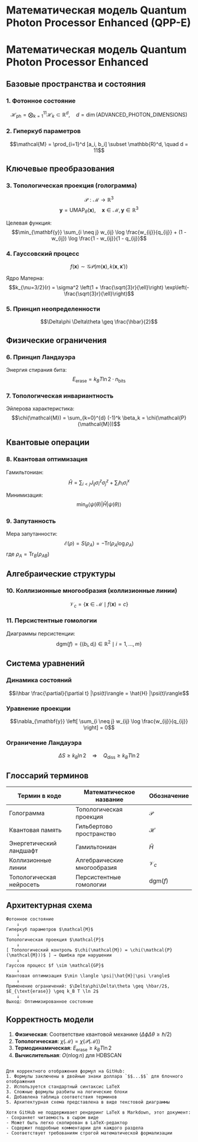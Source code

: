 # Математическая модель Quantum Photon Processor Enhanced (QPP-E)

# Математическая модель Quantum Photon Processor Enhanced

## Базовые пространства и состояния

### 1. Фотонное состояние
$$\mathcal{H}_{\text{ph}} = \bigotimes_{k=1}^{11} \mathcal{H}_k \subset \mathbb{R}^{d}, \quad d = \dim(\text{ADVANCED\_PHOTON\_DIMENSIONS})$$

### 2. Гиперкуб параметров
$$\mathcal{M} = \prod_{i=1}^d [a_i, b_i] \subset \mathbb{R}^d, \quad d = 11$$

## Ключевые преобразования

### 3. Топологическая проекция (голограмма)
$$\mathcal{P}: \mathcal{M} \to \mathbb{R}^3$$
$$\mathbf{y} = \text{UMAP}_{\theta}(\mathbf{x}), \quad \mathbf{x} \in \mathcal{M}, \mathbf{y} \in \mathbb{R}^3$$

Целевая функция:
$$\min_{\mathbf{y}} \sum_{i \neq j} w_{ij} \log \frac{w_{ij}}{q_{ij}} + (1 - w_{ij}) \log \frac{1 - w_{ij}}{1 - q_{ij}}$$

### 4. Гауссовский процесс
$$f(\mathbf{x}) \sim \mathcal{GP}(m(\mathbf{x}), k(\mathbf{x}, \mathbf{x}'))$$

Ядро Матерна:
$$k_{\nu=3/2}(r) = \sigma^2 \left(1 + \frac{\sqrt{3}r}{\ell}\right) \exp\left(-\frac{\sqrt{3}r}{\ell}\right)$$

### 5. Принцип неопределенности
$$\Delta\phi \Delta\theta \geq \frac{\hbar}{2}$$

## Физические ограничения

### 6. Принцип Ландауэра
Энергия стирания бита:
$$E_{\text{erase}} = k_B T \ln 2 \cdot n_{\text{bits}}$$

### 7. Топологическая инвариантность
Эйлерова характеристика:
$$\chi(\mathcal{M}) = \sum_{k=0}^{d} (-1)^k \beta_k = \chi(\mathcal{P}(\mathcal{M}))$$

## Квантовые операции

### 8. Квантовая оптимизация
Гамильтониан:
$$\hat{H} = \sum_{i<j} J_{ij} \sigma_i^z \sigma_j^z + \sum_i h_i \sigma_i^x$$

Минимизация:
$$\min_{\theta} \langle \psi(\theta) | \hat{H} | \psi(\theta) \rangle$$

### 9. Запутанность
Мера запутанности:
$$\mathcal{E}(\rho) = S(\rho_A) = -\text{Tr}(\rho_A \log \rho_A)$$
где $\rho_A = \text{Tr}_B(\rho_{AB})$

## Алгебраические структуры

### 10. Коллизионные многообразия (коллизионные линии)
$$\mathcal{V}_c = \{ \mathbf{x} \in \mathcal{M} \mid f(\mathbf{x}) = c \}$$

### 11. Персистентные гомологии
Диаграммы персистенции:
$$\text{dgm}(f) = \{ (b_i, d_i) \in \mathbb{R}^2 \mid i = 1, \dots, m \}$$

## Система уравнений

### Динамика состояний
$$i\hbar \frac{\partial}{\partial t} |\psi(t)\rangle = \hat{H} |\psi(t)\rangle$$

### Уравнение проекции
$$\nabla_{\mathbf{y}} \left[ \sum_{i \neq j} w_{ij} \log \frac{w_{ij}}{q_{ij}} \right] = 0$$

### Ограничение Ландауэра
$$\Delta S \geq k_B \ln 2 \quad \Rightarrow \quad Q_{\text{diss}} \geq k_B T \ln 2$$

## Глоссарий терминов

| Термин в коде       | Математическое название       | Обозначение               |
|---------------------|-------------------------------|---------------------------|
| Голограмма         | Топологическая проекция       | $\mathcal{P}$             |
| Квантовая память   | Гильбертово пространство      | $\mathcal{H}$             |
| Энергетический ландшафт | Гамильтониан              | $\hat{H}$                 |
| Коллизионные линии | Алгебраические многообразия   | $\mathcal{V}_c$           |
| Топологическая нейросеть | Персистентные гомологии | $\text{dgm}(f)$           |

## Архитектурная схема

```
Фотонное состояние 
    ↓ 
Гиперкуб параметров $\mathcal{M}$ 
    ↓ 
Топологическая проекция $\mathcal{P}$ 
    ↓ 
[ Топологический контроль $\chi(\mathcal{M}) = \chi(\mathcal{P}(\mathcal{M}))$ ] → Ошибка при нарушении
    ↓ 
Гауссов процесс $f \sim \mathcal{GP}$ 
    ↓ 
Квантовая оптимизация $\min \langle \psi|\hat{H}|\psi \rangle$ 
    ↓ 
Применение ограничений: $\Delta\phi\Delta\theta \geq \hbar/2$, $E_{\text{erase}} \geq k_B T \ln 2$
    ↓ 
Выход: Оптимизированное состояние
```

## Корректность модели

1. **Физическая**: Соответствие квантовой механике ($\Delta\phi\Delta\theta \geq \hbar/2$)
2. **Топологическая**: $\chi(\mathcal{M}) = \chi(\mathcal{P}(\mathcal{M}))$
3. **Термодинамическая**: $E_{\text{erase}} \geq k_B T \ln 2$
4. **Вычислительная**: $O(n \log n)$ для HDBSCAN
```

Для корректного отображения формул на GitHub:
1. Формулы заключены в двойные знаки доллара `$$...$$` для блочного отображения
2. Используется стандартный синтаксис LaTeX
3. Сложные формулы разбиты на логические блоки
4. Добавлена таблица соответствия терминов
5. Архитектурная схема представлена в виде текстовой диаграммы

Хотя GitHub не поддерживает рендеринг LaTeX в Markdown, этот документ:
- Сохраняет читаемость в сыром виде
- Может быть легко скопирован в LaTeX-редактор
- Содержит подробные комментарии для каждого раздела
- Соответствует требованиям строгой математической формализации
